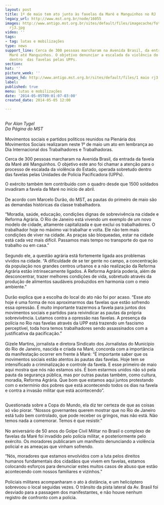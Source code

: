 ```yaml
---
layout: post
title: 1º de maio tem ato junto às favelas da Maré e Manguinhos no RJ
legacy_url: http://www.mst.org.br/node/16055
images: http://www.antigo.mst.org.br/sites/default/files/imagecache/foto_destaque/1 maio
  rj3.jpg
video: ''
tags:
- tag: lutas e mobilizações
type: news
support_line: Cerca de 300 pessoas marcharam na Avenida Brasil, da entrada da favela  da
  Maré até Manguinhos. O objetivo denunciar a escalada da violência do Estado, operada
  dentro  das favelas pelas UPPs.
section: 
hat: ''
picture_week: ''
images_hd: http://www.antigo.mst.org.br/sites/default/files/1 maio rj3.jpg
label: 
published: true
menu: lutas e mobilizações
date: '2014-05-05T09:01:07-03:00'
created_date: 2014-05-05 12:00

---
```

<p><br><em>Por Alan Tygel<br>Da Página do MST</em><br><br>Movimentos sociais e partidos políticos reunidos na Plenária dos Movimentos Sociais realizaram neste 1º de maio um ato em lembrança ao Dia Internacional dos Trabalhadores e Trabalhadoras.</p><p>Cerca de 300 pessoas marcharam na Avenida Brasil, da entrada da favela da Maré até Manguinhos. O objetivo este ano foi chamar a atenção para o processo de escalada da violência do Estado, operada sobretudo dentro das favelas pelas Unidades de Polícia Pacificadora (UPPs).</p><p>O exército também tem contribuído com o quadro desde que 1500 soldados invadiram a favela da Maré no início de abril.<br><br>De acordo com Marcelo Durão, do MST, as pautas do primeiro de maio são as demandas históricas da classe trabalhadora.</p><p>“Moradia, saúde, educação, condições dignas de sobrevivência na cidade e Reforma Agrária. O Rio de Janeiro está vivendo um exemplo de um novo modelo de cidade, altamente capitalizada e que exclui os trabalhadores. O trabalhador hoje no máximo vai trabalhar e volta. Ele não tem mais condições de viver na cidade. As praças são bloqueadas, estar na cidade está cada vez mais difícil. Passamos mais tempo no transporte do que no trabalho ou em casa.”<br><br>Segundo ele, a questão agrária está fortemente ligada aos problemas vividos na cidade. “A dificuldade de se ter gente no campo, a concentração da população nos grandes centros urbanos e a não realização da Reforma Agrária estão intrinsecamente ligados. A Reforma Agrária poderia, além de desconcentrar, trazer melhores condições de vida, sobretudo através da produção de alimentos saudáveis produzidos em harmonia com o meio ambiente.”<br><br>Durão explica que a escolha do local do ato não foi por acaso. “Esse ato hoje é uma forma de nos aproximarmos das favelas que estão sofrendo essa opressão. É muito importante trazermos a favela para juntos dos movimentos sociais e partidos para reivindicar as pautas da própria sobrevivência. Lutamos contra a opressão nas favelas. A presença da polícia no Rio nas favelas através da UPP está trazendo um fascismo perceptível, toda hora temos trabalhadores sendo assassinados com a justificativa da pacificação.”<br><br>Gizele Martins, jornalista e diretora Sindicato dos Jornalistas do Município do Rio de Janeiro, nascida e criada na Maré, concorda com a importância da manifestação ocorrer em frente à Maré: “É importante saber que os movimentos sociais estão atentos às pautas das favelas. Hoje tem se intensificado a criminalização e controle da favela. E esse primeiro de maio aqui mostra que nós não estamos sós. É bom estarmos unidos não só pela pauta da segurança pública, mas por outras pautas também, como cultura, moradia, Reforma Agrária. Que bom que estamos aqui juntos protestando com o extermínio dos pobres que está acontecendo todos os dias na favela e contra a invasão militar que está acontecendo”.</p><p><br>Questionada sobre a Copa do Mundo, ela diz ter certeza de que as coisas só vão piorar. “Nossos governantes querem mostrar que no Rio de Janeiro está tudo bem controlado, que pode receber os gringos, mas não está. Não temos nada a comemorar. Temos é que resistir.”<br><br>No aniversário de 50 anos do Golpe Civil Militar no Brasil o complexo de favelas da Maré foi invadido pelo polícia militar, e posteriormente pelo exército. Os moradores publicaram um manifesto denunciando a violência policial e as ameaças que vinham sofrendo.</p><p>“Nós, moradores que estamos envolvidos com a luta pelos direitos humanos fundamentais dos cidadãos que vivem em favelas, estamos colocando esforços para denunciar estes muitos casos de abuso que estão acontecendo com nossos familiares e vizinhos.”<br><br>Policiais militares acompanharam o ato à distância, e um helicóptero sobrevoou o local seguidas vezes. O trânsito da pista lateral da Av. Brasil foi desviado para a passagem dos manifestantes, e não houve nenhum registro de confronto com a polícia.<br>&nbsp;</p>
